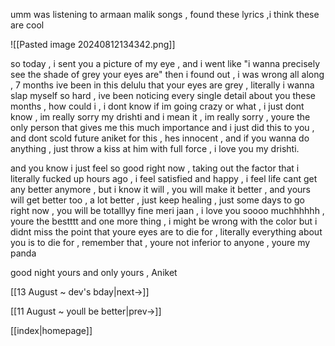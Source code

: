 umm was listening to armaan malik songs , found these lyrics ,i think these
are cool 

![[Pasted image 20240812134342.png]]

so today , i sent you a picture of my eye , and i went like "i wanna precisely see the shade of grey your eyes are" then i found out , i was wrong all along , 7 months ive been in this delulu that your eyes are grey , literally i wanna slap myself so hard , ive been noticing every single detail about you these months , how could i , i dont know if im going crazy or what , i just dont know , im really sorry my drishti and i mean it , im really sorry , youre the only person that gives me this much importance and i just did this to you , and dont scold future aniket for this , hes innocent , and if you wanna do anything , just throw a kiss at him with full force , i love you my drishti.

and you know i just feel so good right now , taking out the factor that i literally fucked up hours ago , i feel satisfied and happy , i feel life cant get any better anymore , but i know it will , you will make it better , and yours will get better too , a lot better , just keep healing , just some days to go right now , you will be totalllyy fine meri jaan , i love you soooo muchhhhhh , youre the bestttt
and one more thing , i might be wrong with the color but i didnt miss the point that youre eyes are to die for , literally everything about you is to die for , remember that , youre not inferior to anyone , youre my panda

good night
yours and only yours , Aniket

[[13 August ~ dev's bday|next->]]

[[11 August ~ youll be better|prev->]]

[[index|homepage]]

